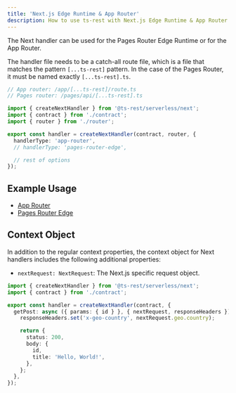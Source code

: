 ```yaml
---
title: 'Next.js Edge Runtime & App Router'
description: How to use ts-rest with Next.js Edge Runtime & App Router
---
```


The Next handler can be used for the Pages Router Edge Runtime or for the App Router.

The handler file needs to be a catch-all route file, which is a file that matches the pattern `[...ts-rest]` pattern.
In the case of the Pages Router, it must be named exactly `[...ts-rest].ts`.

```typescript
// App router: /app/[...ts-rest]/route.ts
// Pages router: /pages/api/[...ts-rest].ts

import { createNextHandler } from '@ts-rest/serverless/next';
import { contract } from './contract';
import { router } from './router';

export const handler = createNextHandler(contract, router, {
  handlerType: 'app-router',
  // handlerType: 'pages-router-edge',

  // rest of options
});
```

## Example Usage

- [App Router](https://github.com/ts-rest/ts-rest/blob/main/apps/example-next/app/api/app-router/%5B...ts-rest%5D/route.ts)
- [Pages Router Edge](https://github.com/ts-rest/ts-rest/blob/main/apps/example-next/pages/api/edge/%5B...ts-rest%5D.ts)

## Context Object

In addition to the regular context properties, the context object for Next handlers includes the following additional properties:

- `nextRequest: NextRequest`: The Next.js specific request object.

```typescript
import { createNextHandler } from '@ts-rest/serverless/next';
import { contract } from './contract';

export const handler = createNextHandler(contract, {
  getPost: async ({ params: { id } }, { nextRequest, responseHeaders }) => {
    responseHeaders.set('x-geo-country', nextRequest.geo.country);

    return {
      status: 200,
      body: {
        id,
        title: 'Hello, World!',
      },
    };
  },
});
```
